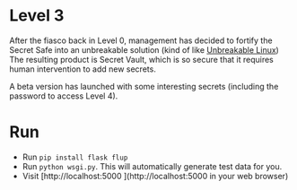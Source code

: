 # Level 3

After the fiasco back in Level 0, management has decided to fortify the Secret
Safe into an unbreakable solution (kind of like
[Unbreakable Linux](http://www.oracle.com/us/technologies/linux/ubreakable-enterprise-kernel-linux-173350.html))
The resulting product is Secret Vault, which is so secure that it requires
human intervention to add new secrets.

A beta version has launched with some interesting secrets
(including the password to access Level 4).

# Run

- Run `pip install flask flup`
- Run `python wsgi.py`. This will automatically generate test data for you.
- Visit [http://localhost:5000 ](http://localhost:5000 in your web browser)
